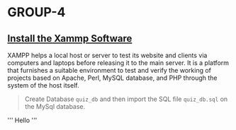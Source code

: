# GROUP-4

##  [Install the Xammp Software](https://www.apachefriends.org/index.html) 

XAMPP helps a local host or server to test its website and clients via computers and laptops before releasing it to the main server. It is a platform that furnishes a suitable environment to test and verify the working of projects based on Apache, Perl, MySQL database, and PHP through the system of the host itself.

> Create Database `quiz_db` and then import the SQL file `quiz_db.sql` on the MySql database.

'''
Hello
'''
